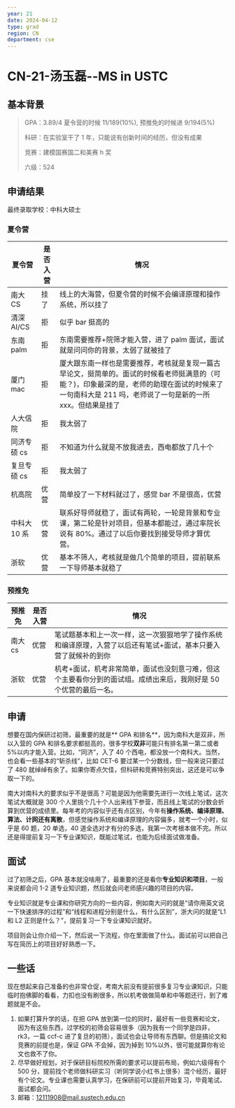 ```yaml
---
year: 21
date: 2024-04-12
type: grad
region: CN
department: cse
---
```


# CN-21-汤玉磊--MS in USTC

## 基本背景

> GPA：3.89/4 夏令营的时候 11/189(10%), 预推免的时候进 9/194(5%)
>
> 科研：在实验室干了 1 年，只能说有创新时间的经历，但没有成果
>
> 竞赛：建模国赛国二和美赛 h 奖
>
> 六级：524

## 申请结果

最终录取学校：中科大硕士

### 夏令营

| 夏令营       | 是否入营 | 情况                                                                                                                                                                                                     |
| ------------ | -------- | -------------------------------------------------------------------------------------------------------------------------------------------------------------------------------------------------------- |
| 南大 CS      | 挂了     | 线上的大海营，但夏令营的时候不会编译原理和操作系统，所以挂了                                                                                                                                             |
| 清深 AI/CS   | 拒       | 似乎 bar 挺高的                                                                                                                                                                                          |
| 东南 palm    | 拒       | 东南需要推荐+院筛才能入营，进了 palm 面试，面试就是问问你的背景，太弱了就被挂了                                                                                                                          |
| 厦门 mac     | 拒       | 厦大跟东南一样也是需要推荐，考核就是复现一篇古早论文，挺简单的。面试的时候看老师挺满意的（可能？)，印象最深的是，老师的助理在面试的时候来了一句南科大是 211 吗，老师说了一句是新的一所 xxx。但结果是挂了 |
| 人大信院     | 拒       | 我太弱了                                                                                                                                                                                                 |
| 同济专硕 cs  | 拒       | 不知道为什么就是不放我进去，西电都放了几十个                                                                                                                                                             |
| 复旦专硕 cs  | 拒       | 我太弱了                                                                                                                                                                                                 |
| 杭高院       | 优营     | 简单投了一下材料就过了，感觉 bar 不是很高，优营                                                                                                                                                          |
| 中科大 10 系 | 优营     | 联系好导师就稳了，面试有两轮，一轮是背景和专业课，第二轮是针对项目，但基本都能过，通过率院长说有 80%。通过了以后你要找到接受导师才算优营。                                                               |
| 浙软         | 优营     | 基本不筛人，考核就是做几个简单的项目，提前联系一下导师基本就稳了                                                                                                                                         |

### 预推免

| 预推免  | 是否入营 | 情况                                                                                                              |
| ------- | -------- | ----------------------------------------------------------------------------------------------------------------- |
| 南大 cs | 优营     | 笔试题基本和上一次一样，这一次狠狠地学了操作系统和编译原理，入营了以后还有笔试+面试，基本只要入营了就候补的到你   |
| 浙软    | 优营     | 机考+面试，机考非常简单，面试也没刻意刁难，但这个主要看你分到的面试组。成绩出来后，我刚好是 50 个优营的最后一名。 |

## 申请

想要在国内保研过初筛，最重要的就是** GPA 和排名**，因为南科大是双非，所以入营的 GPA 和排名要求都挺高的，很多学校**双非**可能只有排名第一第二或者 5%以内才能入营。比如，“同济”，入了 40 个西电，都没放一个南科大。当然，也会看一些基本的“斩杀线”，比如 CET-6 要过某一个分数线，但一般来说只要过了 480 就绰绰有余了。如果你寄点欠佳，但科研和竞赛特别突出，这还是可以争取一下的。

南大对南科大的要求似乎不是很高？可能是因为他需要先进行一次线上笔试，这次笔试大概就是 300 个人里挑个几十个人出来线下参营，而且线上笔试的分数会折算到优营的成绩里。每年考的内容似乎还有点区别，今年有**操作系统、编译原理、算法、计网还有离散**，但感觉操作系统和编译原理的内容偏多，就考一个小时，似乎是 60 题，20 单选，40 道全选对才有分的多选，我第一次考根本做不完。所以还是得提前复习一下专业课知识，既能过笔试，也能为后续面试做准备。

## 面试

过了初筛之后，GPA 基本就没啥用了，最重要的还是看你**专业知识和项目**，一般来说都会问 1-2 道专业知识题，然后就会问老师感兴趣的项目的内容。

专业知识就是专业课和你研究方向的一些内容，例如南大问的就是“请你用英文说一下快速排序的过程”和“线程和进程分别是什么，有什么区别”，浙大问的就是“L1 和 L2 正则是什么？”，提前复习一下专业课知识就好。

项目则会让你介绍一下，然后说一下流程，你在里面做了什么。面试前可以把自己写在简历上的项目好好熟悉一下。

## 一些话

现在想起来自己准备的也非常仓促，考南大前没有提前很多复习专业课知识，只能临时抱佛脚的看看，力扣也没有刷很多，所以机考做做简单和中等题还行，到了难题就是不会。

1.  如果打算升学的话，在把 GPA 放到第一位的同时，最好有一些竞赛和论文，因为有这些东西，过学校的初筛会容易很多（因为我有一个同学是四非，rk3，一篇 ccf-c 进了复旦的初筛），面试也会让导师有东西聊。但是搞论文和竞赛的前提也是，保证 GPA 不会掉，因为掉到 10%以外，很可能就算你有论文也救不了你。
2.  尽早做好规划，对于保研目标院校所需的要求可以提前布局，例如六级得有个 500 分，提前找个老师做科研实习（听同学说小红书上很多）混个经历，最好有个论文。专业课也需要认真学习，在保研前可以提前开始复习，毕竟笔试、面试都会问。
3.  邮箱：12111908@mail.sustech.edu.cn

